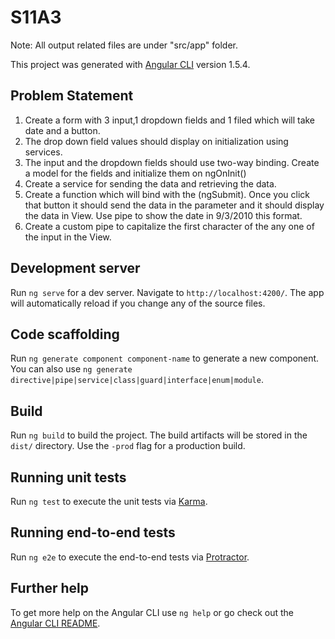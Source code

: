# S11A3

Note: All output related files are under "src/app" folder.

This project was generated with [Angular CLI](https://github.com/angular/angular-cli) version 1.5.4.

## Problem Statement
1. Create a form with 3 input,1 dropdown fields and 1 filed which will take date and
a button.
2. The drop down field values should display on initialization using services.
3. The input and the dropdown fields should use two-way binding. Create a model
for the fields and initialize them on ngOnInit()
4. Create a service for sending the data and retrieving the data.
5. Create a function which will bind with the (ngSubmit). Once you click that button
it should send the data in the parameter and it should display the data in View. Use
pipe to show the date in 9/3/2010 this format.
6. Create a custom pipe to capitalize the first character of the any one of the input in
the View.

## Development server

Run `ng serve` for a dev server. Navigate to `http://localhost:4200/`. The app will automatically reload if you change any of the source files.

## Code scaffolding

Run `ng generate component component-name` to generate a new component. You can also use `ng generate directive|pipe|service|class|guard|interface|enum|module`.

## Build

Run `ng build` to build the project. The build artifacts will be stored in the `dist/` directory. Use the `-prod` flag for a production build.

## Running unit tests

Run `ng test` to execute the unit tests via [Karma](https://karma-runner.github.io).

## Running end-to-end tests

Run `ng e2e` to execute the end-to-end tests via [Protractor](http://www.protractortest.org/).

## Further help

To get more help on the Angular CLI use `ng help` or go check out the [Angular CLI README](https://github.com/angular/angular-cli/blob/master/README.md).
